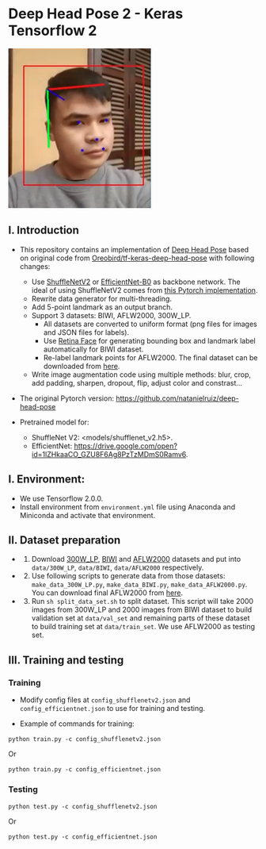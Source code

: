 # Deep Head Pose 2 - Keras Tensorflow 2

[![Deep Head Pose 2](screenshots/deepheadpose2.png)](https://www.youtube.com/watch?v=SNHnsuNkBkQ)

## I. Introduction

- This repository contains an implementation of [Deep Head Pose](https://arxiv.org/pdf/1710.00925v5.pdf) based on original code from [Oreobird/tf-keras-deep-head-pose](https://github.com/Oreobird/tf-keras-deep-head-pose) with following changes:
    + Use [ShuffleNetV2](https://arxiv.org/abs/1807.11164) or [EfficientNet-B0](https://arxiv.org/abs/1905.11946) as backbone network. 
    The ideal of using ShuffleNetV2 comes from [this Pytorch implementation](https://github.com/OverEuro/deep-head-pose-lite).
    + Rewrite data generator for multi-threading.
    + Add 5-point landmark as an output branch.
    + Support 3 datasets: BIWI, AFLW2000, 300W_LP. 
        + All datasets are converted to uniform format (png files for images and JSON files for labels).
        + Use [Retina Face](https://github.com/deepinsight/insightface) for generating bounding box and landmark label automatically for BIWI dataset.
        + Re-label landmark points for AFLW2000. The final dataset can be downloaded from [here](https://drive.google.com/open?id=1XJXl0rmJ4gDqA8ZFLsSa-Ettbx4zjS26).
    + Write image augmentation code using multiple methods: blur, crop, add padding, sharpen, dropout, flip, adjust color and constrast...

- The original Pytorch version: https://github.com/natanielruiz/deep-head-pose

- Pretrained model for:
    + ShuffleNet V2: <models/shufflenet_v2.h5>.
    + EfficientNet: <https://drive.google.com/open?id=1lZHkaaCO_GZU8F6Ag8PzTzMDmS0Ramv6>.

## I. Environment:

- We use Tensorflow 2.0.0.
- Install environment from `environment.yml` file using Anaconda and Miniconda and activate that environment.

## II. Dataset preparation

- 1. Download [300W_LP](http://www.cbsr.ia.ac.cn/users/xiangyuzhu/projects/3DDFA/main.htm), [BIWI](http://www.vision.ee.ethz.ch/en/datasets/) and [AFLW2000](http://cvlab.cse.msu.edu/lfw-and-aflw2000-datasets.html) datasets and put into `data/300W_LP`, `data/BIWI`, `data/AFLW2000` respectively.
- 2. Use following scripts to generate data from those datasets: `make_data_300W_LP.py`, `make_data_BIWI.py`, `make_data_AFLW2000.py`. You can download final AFLW2000 from [here](https://drive.google.com/open?id=1XJXl0rmJ4gDqA8ZFLsSa-Ettbx4zjS26).
- 3. Run  `sh split_data_set.sh` to split dataset. This script will take 2000 images from 300W_LP and 2000 images from BIWI dataset to build validation set at `data/val_set` and remaining parts of these dataset to build training set at `data/train_set`. We use AFLW2000 as testing set.

## III. Training and testing

### Training

- Modify config files at `config_shufflenetv2.json` and `config_efficientnet.json` to use for training and testing.

- Example of commands for training:

```
python train.py -c config_shufflenetv2.json
```

Or 

```
python train.py -c config_efficientnet.json
```

### Testing

```
python test.py -c config_shufflenetv2.json
```

Or 

```
python test.py -c config_efficientnet.json
```